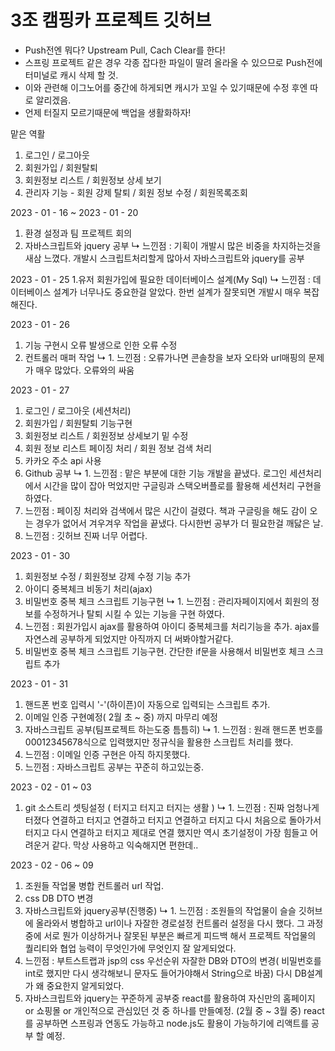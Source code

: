 # 3조 캠핑카 프로젝트 깃허브
- Push전엔 뭐다? Upstream Pull, Cach Clear를 한다!
- 스프링 프로젝트 같은 경우 각종 잡다한 파일이 딸려 올라올 수 있으므로 Push전에 터미널로 캐시 삭제 할 것.
- 이와 관련해 이그노어를 중간에 하게되면 캐시가 꼬일 수 있기때문에 수정 후엔 따로 알리겠음.
- 언제 터질지 모르기때문에 백업을 생활화하자!


맡은 역활

1. 로그인 / 로그아웃
2. 회원가입 / 회원탈퇴
3. 회원정보 리스트 / 회원정보 상세 보기
4. 관리자 기능 - 회원 강제 탈퇴 / 회원 정보 수정 / 회원목록조회

2023 - 01 - 16 ~ 2023 - 01 - 20
1. 환경 설정과 팀 프로젝트 회의
2. 자바스크립트와 jquery 공부
↳ 느낀점 : 기획이 개발시 많은 비중을 차지하는것을 새삼 느꼈다. 개발시 스크립트처리할게 많아서 자바스크립트와 jquery를 공부 

2023 - 01 - 25
1.유저 회원가입에 필요한 데이터베이스 설계(My Sql)
↳ 느낀점 : 데이터베이스 설계가 너무나도 중요한걸 알았다. 한번 설계가 잘못되면 개발시 매우 복잡해진다.

2023 - 01 - 26
1. 기능 구현시 오류 발생으로 인한 오류 수정
2. 컨트롤러 매퍼 작업
↳ 1. 느낀점 : 오류가나면 콘솔창을 보자 오타와 url매핑의 문제가 매우 많았다. 오류와의 싸움

2023 - 01 - 27
1. 로그인 / 로그아웃 (세션처리)
2. 회원가입 / 회원탈퇴 기능구현
3. 회원정보 리스트 / 회원정보 상세보기 밑 수정
4. 회원 정보 리스트 페이징 처리 / 회원 정보 검색 처리
5. 카카오 주소 api 사용
6. Github 공부
↳ 1. 느낀점 : 맡은 부분에 대한 기능 개발을 끝냈다. 로그인 세션처리에서 시간을 많이 잡아 먹었지만 구글링과 스택오버플로를 활용해 세션처리 구현을 하였다.
  2. 느낀점 : 페이징 처리와 검색에서 많은 시간이 걸렸다. 책과 구글링을 해도 감이 오는 경우가 없어서 겨우겨우 작업을 끝냈다. 다시한번 공부가 더 필요한걸 깨닳은 날.
  3. 느낀점 : 깃허브 진짜 너무 어렵다. 

2023 - 01 - 30
1. 회원정보 수정 / 회원정보 강제 수정 기능 추가
2. 아이디 중복체크 비동기 처리(ajax)
3. 비밀번호 중복 체크 스크립트 기능구현
↳ 1. 느낀점 : 관리자페이지에서 회원의 정보를 수정하거나 탈퇴 시킬 수 있는 기능을 구현 하였다.
  2. 느낀점 : 회원가입시 ajax를 활용하여 아이디 중복체크를 처리기능을 추가. ajax를 자연스레 공부하게 되었지만 아직까지 더 써봐야할거같다.
  3. 비밀번호 중복 체크 스크립트 기능구현. 간단한 if문을 사용해서 비밀번호 체크 스크립트 추가

2023 - 01 - 31
1. 핸드폰 번호 입력시 '-'(하이픈)이 자동으로 입력되는 스크립트 추가.
2. 이메일 인증 구현예정( 2월 초 ~ 중) 까지 마무리 예정
3. 자바스크립트 공부(팀프로젝트 하는도중 틈틈히)
↳ 1. 느낀점 : 원래 핸드폰 번호를 00012345678식으로 입력했지만 정규식을 활용한 스크립트 처리를 했다.
  2. 느낀점 : 이메일 인증 구현은 아직 하지못했다. 
  3. 느낀점 : 자바스크립트 공부는 꾸준히 하고있는중.

2023 - 02 - 01 ~ 03
1. git 소스트리 셋팅설정 ( 터지고 터지고 터지는 생활 )
↳ 1. 느낀점 : 진짜 엄청나게 터졌다 연결하고 터지고 연결하고 터지고 연결하고 터지고 다시 처음으로 돌아가서 터지고 다시 연결하고 터지고
              제대로 연결 했지만 역시 초기설정이 가장 힘들고 어려운거 같다. 막상 사용하고 익숙해지면 편한데..

2023 - 02 - 06 ~ 09
1. 조원들 작업물 병합 컨트롤러 url 작업.
2. css DB DTO 변경
3. 자바스크립트와 jquery공부(진행중)
↳ 1. 느낀점 : 조원들의 작업물이 슬슬 깃허브에 올라와서 병합하고 url이나 자잘한 경로설정 컨트롤러 설정을 다시 했다. 그 과정중에 서로 뭔가 이상하거나 잘못된 부분은 빠르게 피드백
              해서 프로젝트 작업물의 퀄리티와 협업 능력이 무엇인가에 무엇인지 잘 알게되었다.
  2. 느낀점 : 부트스트랩과 jsp의 css 우선순위 자잘한 DB와 DTO의 변경( 비밀번호를 int로 했지만 다시 생각해보니 문자도 들어가야해서 String으로 바꿈)
             다시 DB설계가 왜 중요한지 알게되었다.
  3. 자바스크립트와 jquery는 꾸준하게 공부중 react를 활용하여 자신만의 홈페이지 or 쇼핑몰 or 개인적으로 관심있던 것 중 하나를 만들예정. (2월 중 ~ 3월 중)
      react를 공부하면 스프링과 연동도 가능하고 node.js도 활용이 가능하기에 리액트를 공부 할 예정. 

